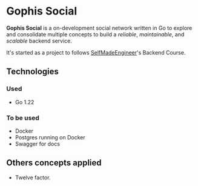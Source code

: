 # Gophis Social

**Gophis Social** is a on-development social network written in Go to explore and consolidate multiple concepts to build a _reliable_, _maintainable_, and _scalable_ backend service.

It's started as a project to follows [SelfMadeEngineer](www.skool.com/self-made-engineer)'s Backend Course.

## Technologies

### Used

- Go 1.22

### To be used

- Docker
- Postgres running on Docker
- Swagger for docs

## Others concepts applied

* Twelve factor.
